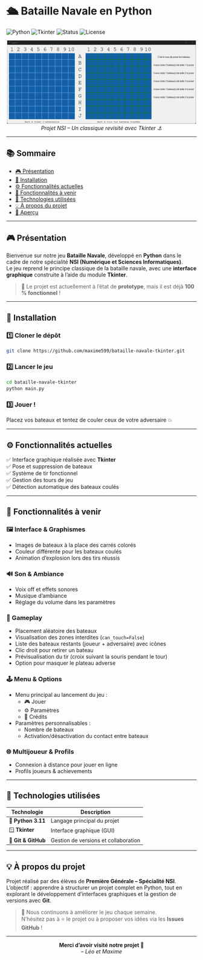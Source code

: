 # 🛳️ Bataille Navale en Python  

![Python](https://img.shields.io/badge/python-3.11-blue?logo=python)
![Tkinter](https://img.shields.io/badge/Interface-Tkinter-orange)
![Status](https://img.shields.io/badge/État-Prototyping-yellow)
![License](https://img.shields.io/badge/Licence-MIT-green)

<p align="center">
  <img src="image.png" alt="Aperçu du jeu" width="500"><br>
  <i>Projet NSI – Un classique revisité avec Tkinter ⚓</i>
</p>

---

## 📚 Sommaire
- [🎮 Présentation](#-présentation)
- [🚀 Installation](#-installation)
- [⚙️ Fonctionnalités actuelles](#️-fonctionnalités-actuelles)
- [🧠 Fonctionnalités à venir](#-fonctionnalités-à-venir)
- [🧩 Technologies utilisées](#-technologies-utilisées)
- [💡 À propos du projet](#-à-propos-du-projet)
- [📸 Aperçu](#-aperçu)

---

## 🎮 Présentation

Bienvenue sur notre jeu **Bataille Navale**, développé en **Python** dans le cadre de notre spécialité **NSI (Numérique et Sciences Informatiques)**.  
Le jeu reprend le principe classique de la bataille navale, avec une **interface graphique** construite à l’aide du module **Tkinter**.

> 🧠 Le projet est actuellement à l’état de **prototype**, mais il est déjà **100 % fonctionnel** !

---

## 🚀 Installation

### 1️⃣ Cloner le dépôt
```bash
git clone https://github.com/maxime599/bataille-navale-tkinter.git
```

### 2️⃣ Lancer le jeu
```bash
cd bataille-navale-tkinter
python main.py
```

### 3️⃣ Jouer !
Placez vos bateaux et tentez de couler ceux de votre adversaire 💥

---

## ⚙️ Fonctionnalités actuelles

✅ Interface graphique réalisée avec **Tkinter**  
✅ Pose et suppression de bateaux  
✅ Système de tir fonctionnel  
✅ Gestion des tours de jeu  
✅ Détection automatique des bateaux coulés  

---

## 🧠 Fonctionnalités à venir

### 🖼️ Interface & Graphismes
- Images de bateaux à la place des carrés colorés  
- Couleur différente pour les bateaux coulés  
- Animation d’explosion lors des tirs réussis  

### 🔊 Son & Ambiance
- Voix off et effets sonores  
- Musique d’ambiance  
- Réglage du volume dans les paramètres  

### 🧩 Gameplay
- Placement aléatoire des bateaux  
- Visualisation des zones interdites (`can_touch=False`)  
- Liste des bateaux restants (joueur + adversaire) avec icônes  
- Clic droit pour retirer un bateau  
- Prévisualisation du tir (croix suivant la souris pendant le tour)  
- Option pour masquer le plateau adverse  

### 🕹️ Menu & Options
- Menu principal au lancement du jeu :
  - 🎮 Jouer  
  - ⚙️ Paramètres  
  - 📜 Crédits  
- Paramètres personnalisables :
  - Nombre de bateaux  
  - Activation/désactivation du contact entre bateaux  

### 🌐 Multijoueur & Profils
- Connexion à distance pour jouer en ligne  
- Profils joueurs & achievements  

---

## 🧩 Technologies utilisées

| Technologie | Description |
|--------------|-------------|
| 🐍 **Python 3.11** | Langage principal du projet |
| 🪟 **Tkinter** | Interface graphique (GUI) |
| 💾 **Git & GitHub** | Gestion de versions et collaboration |

---

## 💡 À propos du projet

Projet réalisé par des élèves de **Première Générale – Spécialité NSI**.  
L’objectif : apprendre à structurer un projet complet en Python, tout en explorant le développement d’interfaces graphiques et la gestion de versions avec **Git**.

> 🧭 Nous continuons à améliorer le jeu chaque semaine.  
> N’hésitez pas à ⭐ le projet ou à proposer vos idées via les **Issues GitHub** !

---



<p align="center">
  <b>Merci d’avoir visité notre projet 💙</b><br>
  <i>– Léo et Maxime</i>
</p>
